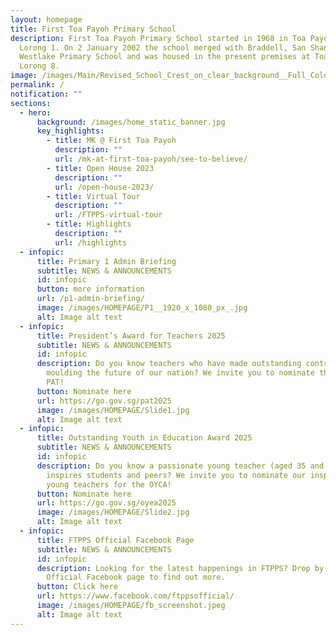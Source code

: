```yaml
---
layout: homepage
title: First Toa Payoh Primary School
description: First Toa Payoh Primary School started in 1968 in Toa Payoh ,
  Lorong 1. On 2 January 2002 the school merged with Braddell, San Shan and
  Westlake Primary School and was housed in the present premises at Toa Payoh
  Lorong 8.
image: /images/Main/Revised_School_Crest_on_clear_background__Full_Colour_.png
permalink: /
notification: ""
sections:
  - hero:
      background: /images/home_static_banner.jpg
      key_highlights:
        - title: MK @ First Toa Payoh
          description: ""
          url: /mk-at-first-toa-payoh/see-to-believe/
        - title: Open House 2023
          description: ""
          url: /open-house-2023/
        - title: Virtual Tour
          description: ""
          url: /FTPPS-virtual-tour
        - title: Highlights
          description: ""
          url: /highlights
  - infopic:
      title: Primary 1 Admin Briefing
      subtitle: NEWS & ANNOUNCEMENTS
      id: infopic
      button: more information
      url: /p1-admin-briefing/
      image: /images/HOMEPAGE/P1__1920_x_1080_px_.jpg
      alt: Image alt text
  - infopic:
      title: President’s Award for Teachers 2025
      subtitle: NEWS & ANNOUNCEMENTS
      id: infopic
      description: Do you know teachers who have made outstanding contributions in
        moulding the future of our nation? We invite you to nominate them for
        PAT!
      button: Nominate here
      url: https://go.gov.sg/pat2025
      image: /images/HOMEPAGE/Slide1.jpg
      alt: Image alt text
  - infopic:
      title: Outstanding Youth in Education Award 2025
      subtitle: NEWS & ANNOUNCEMENTS
      id: infopic
      description: Do you know a passionate young teacher (aged 35 and below) who
        inspires students and peers? We invite you to nominate our inspiring
        young teachers for the OYCA!
      button: Nominate here
      url: https://go.gov.sg/oyea2025
      image: /images/HOMEPAGE/Slide2.jpg
      alt: Image alt text
  - infopic:
      title: FTPPS Official Facebook Page
      subtitle: NEWS & ANNOUNCEMENTS
      id: infopic
      description: Looking for the latest happenings in FTPPS? Drop by our FTPPS
        Official Facebook page to find out more.
      button: Click here
      url: https://www.facebook.com/ftppsofficial/
      image: /images/HOMEPAGE/fb_screenshot.jpeg
      alt: Image alt text
---
```

